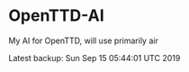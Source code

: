 # OpenTTD-AI
My AI for OpenTTD, will use primarily air

Latest backup: Sun Sep 15 05:44:01 UTC 2019
